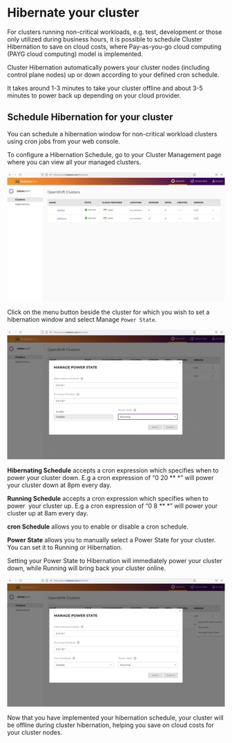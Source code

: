 # Hibernate your cluster

For clusters running non-critical workloads, e.g. test, development or those only utilized during business hours, it is possible to schedule Cluster Hibernation to save on cloud costs, where Pay-as-you-go cloud computing (PAYG cloud computing) model is implemented.

Cluster Hibernation automatically powers your cluster nodes (including control plane nodes) up or down according to your defined cron schedule.

It takes around 1-3 minutes to take your cluster offline and about 3-5 minutes to power back up depending on your cloud provider.

## Schedule Hibernation for your cluster

You can schedule a hibernation window for non-critical workload clusters using cron jobs from your web console.

To configure a Hibernation Schedule, go to your Cluster Management page where you can view all your managed clusters.

![clusters](./images/Saap-clusters.png)

Click on the menu button beside the cluster for which you wish to set a hibernation window and select Manage `Power State`.

![manage_powerstate_1](./images/manage-powerstate-1.png)

**Hibernating Schedule** accepts a cron expression which specifies when to power your cluster down. E.g a cron expression of “0 20 ** *” will power your cluster down at 8pm  every day.

**Running Schedule** accepts a cron expression which specifies when to power  your cluster up. E.g a cron expression of “0 8 ** *” will power your cluster up at 8am every day.

**cron Schedule** allows you to enable or disable a cron schedule.

**Power State** allows you to manually select a Power State for your cluster. You can set it to Running or Hibernation.

Setting your Power State to Hibernation will immediately power your cluster down, while Running will bring back your cluster online.

![manage_poerstate2](./images/manage-powerstate2.png)

Now that you have implemented your hibernation schedule, your cluster will be offline during cluster hibernation, helping you save on cloud costs for your cluster nodes.
